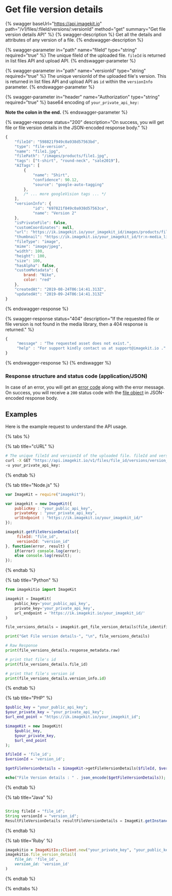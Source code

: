 # Get file version details

{% swagger baseUrl="https://api.imagekit.io" path="/v1/files/:fileId/versions/:versionId" method="get" summary="Get file version details API" %}
{% swagger-description %}
Get all the details and attributes of any version of a file.
{% endswagger-description %}

{% swagger-parameter in="path" name="fileId" type="string" required="true" %}
The unique fileId of the uploaded file. `fileId` is returned in list files API and upload API.
{% endswagger-parameter %}

{% swagger-parameter in="path" name="versionId" type="string" required="true" %}
The unique versionId of the uploaded file's version. This is returned in list files API and upload API as `id` within the `versionInfo` parameter.
{% endswagger-parameter %}

{% swagger-parameter in="header" name="Authorization" type="string" required="true" %}
base64 encoding of `your_private_api_key:`

**Note the colon in the end.**
{% endswagger-parameter %}

{% swagger-response status="200" description="On success, you will get file or file version details in the JSON-encoded response body." %}
```javascript
{
    "fileId": "598821f949c0a938d57563bd",
    "type": "file-version",
    "name": "file1.jpg",
    "filePath": "/images/products/file1.jpg",
    "tags": ["t-shirt", "round-neck", "sale2019"],
    "AITags": [
        {
            "name": "Shirt",
            "confidence": 90.12,
            "source": "google-auto-tagging"
        },
        /* ... more googleVision tags ... */
    ],
    "versionInfo": {
            "id": "697821f849c0a938d57563ce",
            "name": "Version 2"
    },
    "isPrivateFile": false,
    "customCoordinates": null,
    "url": "https://ik.imagekit.io/your_imagekit_id/images/products/file1.jpg",
    "thumbnail": "https://ik.imagekit.io/your_imagekit_id/tr:n-media_library_thumbnail/images/products/file1.jpg",
    "fileType": "image",
    "mime": "image/jpeg",
    "width": 100,
    "height": 100,
    "size": 100,
    "hasAlpha": false,
    "customMetadata": {
        brand: "Nike",
        color: "red"
    },
    "createdAt": "2019-08-24T06:14:41.313Z",
    "updatedAt": "2019-09-24T06:14:41.313Z"
}
```
{% endswagger-response %}

{% swagger-response status="404" description="If the requested file or file version is not found in the media library, then a 404 response is returned." %}
```javascript
{
     "message" : "The requested asset does not exist.",
     "help" : "For support kindly contact us at support@imagekit.io ."
}
```
{% endswagger-response %}
{% endswagger %}

### Response structure and status code (application/JSON)

In case of an error, you will get an [error code](../api-introduction/#error-codes) along with the error message. On success, you will receive a `200` status code with the [file object](./#file-object-structure) in JSON-encoded response body.

## Examples

Here is the example request to understand the API usage.

{% tabs %}

{% tab title="cURL" %}
```bash
# The unique fileId and versionId of the uploaded file. fileId and versionId (versionInfo.id) is returned in response of list files API and upload API.
curl -X GET "https://api.imagekit.io/v1/files/file_id/versions/version_id" \
-u your_private_api_key:
```
{% endtab %}

{% tab title="Node.js" %}
```javascript
var ImageKit = require("imagekit");

var imagekit = new ImageKit({
    publicKey : "your_public_api_key",
    privateKey : "your_private_api_key",
    urlEndpoint : "https://ik.imagekit.io/your_imagekit_id/"
});

imagekit.getFileVersionDetails({
     fileId: "file_id",
     versionId: "version_id"
}, function(error, result) {
    if(error) console.log(error);
    else console.log(result);
});
```
{% endtab %}

{% tab title="Python" %}
```python
from imagekitio import ImageKit

imagekit = ImageKit(
    public_key='your_public_api_key',
    private_key='your_private_api_key',
    url_endpoint = 'https://ik.imagekit.io/your_imagekit_id/'
)

file_versions_details = imagekit.get_file_version_details(file_identifier='file_id', version_identifier='version_id')

print("Get File version details-", "\n", file_versions_details)

# Raw Response
print(file_versions_details.response_metadata.raw)

# print that file's id
print(file_versions_details.file_id)

# print that file's version id
print(file_versions_details.version_info.id)
```
{% endtab %}

{% tab title="PHP" %}
```php
$public_key = "your_public_api_key";
$your_private_key = "your_private_api_key";
$url_end_point = "https://ik.imagekit.io/your_imagekit_id";

$imageKit = new ImageKit(
    $public_key,
    $your_private_key,
    $url_end_point
);

$fileId = 'file_id';
$versionId = 'version_id';

$getFileVersionDetails = $imageKit->getFileVersionDetails($fileId, $versionId);

echo("File Version details : " . json_encode($getFileVersionDetails));
```
{% endtab %}

{% tab title="Java" %}
```java

String fileId = "file_id";
String versionId = "version_id";
ResultFileVersionDetails resultFileVersionDetails = ImageKit.getInstance().getFileVersionDetails(fileId, versionId);
```
{% endtab %}

{% tab title='Ruby' %}
```ruby
imagekitio = ImageKitIo::Client.new("your_private_key", "your_public_key", "your_url_endpoint")
imagekitio.file_version_detail(
    file_id: 'file_id',
    version_id: 'version_id'
)
```
{% endtab %}

{% endtabs %}
